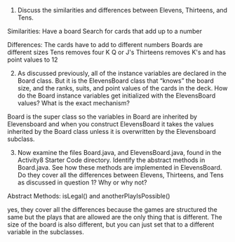 1. Discuss the similarities and differences between Elevens, Thirteens, and Tens.

Similarities:
Have a board
Search for cards that add up to a number

Differences:
The cards have to add to different numbers
Boards are different sizes
Tens removes four K Q or J's
Thirteens removes K's and has point values to 12


2. As discussed previously, all of the instance variables are declared in the Board class. But it is the ElevensBoard class that “knows” the board size, and the ranks, suits, and point values of the cards in the deck. How do the Board instance variables get initialized with the ElevensBoard values? What is the exact mechanism?

Board is the super class so the variables in Board are inherited by Elevensboard and when you construct ElevensBoard it takes the values inherited by the Board class unless it is overwritten by the Elevensboard subclass.

3. Now examine the files Board.java, and ElevensBoard.java, found in the Activity8
Starter Code directory. Identify the abstract methods in Board.java. See how these
methods are implemented in ElevensBoard. Do they cover all the differences between Elevens, Thirteens, and Tens as discussed in question 1? Why or why not?

Abstract Methods: isLegal() and anotherPlayIsPossible()

yes, they cover all the differences because the games are structured the same but the plays that are allowed are the only thing that is different. The size of the board is also different, but you can just set that to a different variable in the subclasses.
